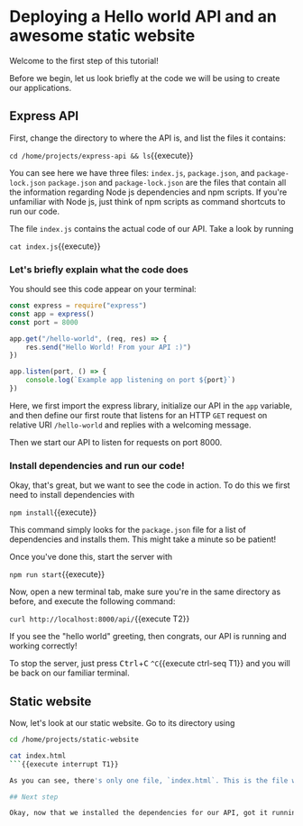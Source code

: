 # Deploying a Hello world API and an awesome static website

Welcome to the first step of this tutorial!

Before we begin, let us look briefly at the code we will be using to create our applications.

## Express API

First, change the directory to where the API is, and list the files it contains:

`cd /home/projects/express-api && ls`{{execute}}

You can see here we have three files: `index.js`, `package.json`, and `package-lock.json`
`package.json` and `package-lock.json` are the files that contain all the information regarding Node js dependencies and npm scripts. If you're unfamiliar with Node js, just think of npm scripts as command shortcuts to run our code.

The file `index.js` contains the actual code of our API. Take a look by running

`cat index.js`{{execute}}

### Let's briefly explain what the code does

You should see this code appear on your terminal:

```js
const express = require("express")
const app = express()
const port = 8000

app.get("/hello-world", (req, res) => {
    res.send("Hello World! From your API :)")
})

app.listen(port, () => {
    console.log(`Example app listening on port ${port}`)
})
```

Here, we first import the express library, initialize our API in the `app` variable, and then define our first route that listens for an HTTP `GET` request on relative URI `/hello-world` and replies with a welcoming message.

Then we start our API to listen for requests on port 8000.

### Install dependencies and run our code!

Okay, that's great, but we want to see the code in action. To do this we first need to install dependencies with

`npm install`{{execute}}

This command simply looks for the `package.json` file for a list of dependencies and installs them.
This might take a minute so be patient!

Once you've done this, start the server with

`npm run start`{{execute}}

Now, open a new terminal tab, make sure you're in the same directory as before, and execute the following command:

`curl http://localhost:8000/api/`{{execute T2}}

If you see the "hello world" greeting, then congrats, our API is running and working correctly!

To stop the server, just press <kbd>Ctrl</kbd>+<kbd>C</kbd> `^C`{{execute ctrl-seq T1}} and you will be back on our familiar terminal.

## Static website

Now, let's look at our static website. Go to its directory using

```bash
cd /home/projects/static-website

cat index.html
```{{execute interrupt T1}}

As you can see, there's only one file, `index.html`. This is the file we are going to be serving when a browser types the IP address or domain of our server. Simple as that! Of course, you can always make a more complicated website, using React or other frameworks, but that's outside the scope of this tutorial.

## Next step

Okay, now that we installed the dependencies for our API, got it running, and saw where our static website is, let's see how we can actually serve our application to the outside world. We will do this in the next step with an awesome tool called Nginx. See you there!
